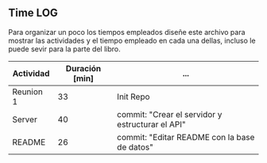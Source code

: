 ## Time LOG

Para organizar un poco los tiempos empleados diseñe este archivo para mostrar las actividades y el tiempo empleado en cada una dellas, incluso le puede sevir para la parte del libro.


| Actividad 	| Duración [min] 	| ... 	
|-----------	|----------------	|-----	
| Reunion 1 	| 33             	| Init Repo    	
| Server      	| 40               	| commit: "Crear el servidor y estructurar el API"
| README      	| 26               	| commit: "Editar README con la base de datos"   	
